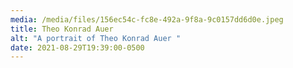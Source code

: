 ```yaml
---
media: /media/files/156ec54c-fc8e-492a-9f8a-9c0157dd6d0e.jpeg
title: Theo Konrad Auer
alt: "A portrait of Theo Konrad Auer "
date: 2021-08-29T19:39:00-0500
---
```

